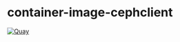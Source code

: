 # container-image-cephclient

[![Quay](https://img.shields.io/badge/Quay-osism%2Fcephclient-blue.svg)](https://quay.io/repository/osism/cephclient)
